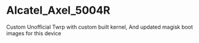 # Alcatel_Axel_5004R
Custom Unofficial Twrp with custom built kernel, And updated magisk boot images for this device

